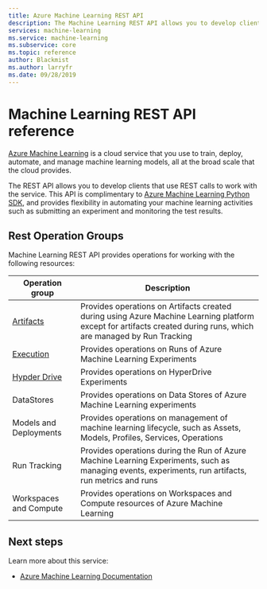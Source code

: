 ```yaml
---
title: Azure Machine Learning REST API 
description: The Machine Learning REST API allows you to develop clients that use REST calls to work with the service. This API is complimentary to Azure ML Python SDK and provides flexibility in automating your machine learning activities such as submitting an experiment and monitoring the test results. 
services: machine-learning
ms.service: machine-learning
ms.subservice: core
ms.topic: reference
author: Blackmist
ms.author: larryfr
ms.date: 09/28/2019
---
```


# Machine Learning REST API reference

[Azure Machine Learning](https://docs.microsoft.com/azure/machine-learning/) is a cloud service that you use to train, deploy, automate, and manage machine learning models, all at the broad scale that the cloud provides.

The REST API allows you to develop clients that use REST calls to work with the service. This API is complimentary to [Azure Machine Learning Python SDK](https://docs.microsoft.com/python/api/overview/azure/ml/intro?view=azure-ml-py), and provides flexibility in automating your machine learning activities such as submitting an experiment and monitoring the test results. 

## Rest Operation Groups

Machine Learning REST API provides operations for working with the following resources:

| Operation group | Description                                                        |
|-----------------|--------------------------------------------------------------------|
| [Artifacts](https://docs.microsoft.com/rest/api/machinelearningservices/artifacts?branch=mltest) | Provides operations on Artifacts created during using Azure Machine Learning platform except for artifacts created during runs, which are managed by Run Tracking|
| [Execution](https://docs.microsoft.com/rest/api/machinelearningservices/execution?branch=mltest) | Provides operations on Runs of Azure Machine Learning Experiments |
| [Hypder Drive](https://docs.microsoft.com/rest/api/machinelearningservices/hyperdrive?branch=mltest) | Provides operations on HyperDrive Experiments |
| DataStores | Provides operations on Data Stores of Azure Machine Learning experiments |
| Models and Deployments | Provides operations on management of machine learning lifecycle, such as Assets, Models, Profiles, Services, Operations |
| Run Tracking| Provides operations during the Run of Azure Machine Learning Experiments, such as managing events, experiments, run artifacts, run metrics and runs |
| Workspaces and Compute | Provides operations on Workspaces and Compute resources of Azure Machine Learning|

## Next steps

Learn more about this service:
* [Azure Machine Learning Documentation](https://docs.microsoft.com/azure/machine-learning/)
